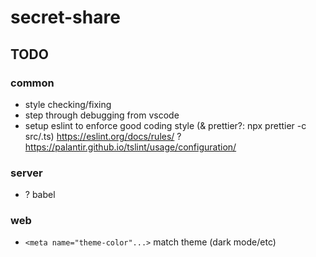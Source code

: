 # secret-share

## TODO
### common
- style checking/fixing
- step through debugging from vscode
- setup eslint to enforce good coding style (& prettier?: npx prettier -c src/.ts)
    https://eslint.org/docs/rules/
    ? https://palantir.github.io/tslint/usage/configuration/
### server
- ? babel
### web
- `<meta name="theme-color"...>` match theme (dark mode/etc)
